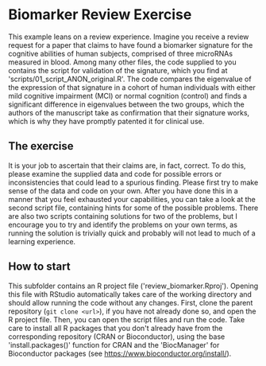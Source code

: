 # Biomarker Review Exercise
This example leans on a review experience. Imagine you receive a review request for a paper that claims to have found a biomarker signature for the cognitive abilities of human subjects, comprised of three microRNAs measured in blood. Among many other files, the code supplied to you contains the script for validation of the signature, which you find at 'scripts/01_script_ANON_original.R'. The code compares the eigenvalue of the expression of that signature in a cohort of human individuals with either mild cognitive impairment (MCI) or normal cognition (control) and finds a significant difference in eigenvalues between the two groups, which the authors of the manuscript take as confirmation that their signature works, which is why they have promptly patented it for clinical use.

## The exercise
It is your job to ascertain that their claims are, in fact, correct. To do this, please examine the supplied data and code for possible errors or inconsistencies that could lead to a spurious finding. Please first try to make sense of the data and code on your own. After you have done this in a manner that you feel exhausted your capabilities, you can take a look at the second script file, containing hints for some of the possible problems. There are also two scripts containing solutions for two of the problems, but I encourage you to try and identify the problems on your own terms, as running the solution is trivially quick and probably will not lead to much of a learning experience.

## How to start
This subfolder contains an R project file ('review_biomarker.Rproj'). Opening this file with RStudio automatically takes care of the working directory and should allow running the code without any changes. First, clone the parent repository (`git clone <url>`), if you have not already done so, and open the R project file. Then, you can open the script files and run the code. Take care to install all R packages that you don't already have from the corresponding repository (CRAN or Bioconductor), using the base 'install.packages()' function for CRAN and the 'BiocManager' for Bioconductor packages (see https://www.bioconductor.org/install/).
